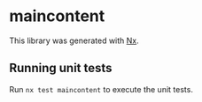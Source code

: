 # maincontent

This library was generated with [Nx](https://nx.dev).

## Running unit tests

Run `nx test maincontent` to execute the unit tests.
